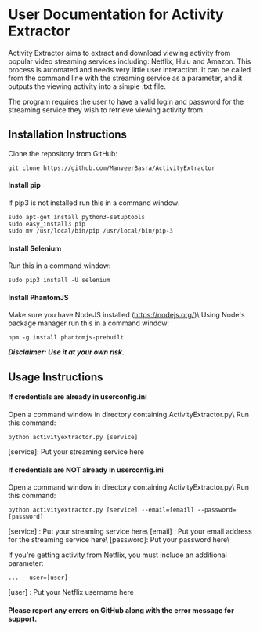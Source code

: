 
#  User Documentation for Activity Extractor

Activity Extractor aims to extract and download viewing activity from popular video streaming services including: Netflix, Hulu and Amazon. This process is automated and needs very little user interaction. It can be called from the command line with the streaming service as a parameter, and it outputs the viewing activity into a simple .txt file.

The program requires the user to have a valid login and password for the streaming service they wish to retrieve viewing activity from.


## Installation Instructions

Clone the repository from GitHub:

    git clone https://github.com/ManveerBasra/ActivityExtractor

#### Install pip

If pip3 is not installed run this in a command window:

    sudo apt-get install python3-setuptools
    sudo easy_install3 pip
    sudo mv /usr/local/bin/pip /usr/local/bin/pip-3
    
#### Install Selenium

Run this in a command window:

    sudo pip3 install -U selenium

#### Install PhantomJS

Make sure you have NodeJS installed (https://nodejs.org/)\\
Using Node's package manager run this in a command window:

    npm -g install phantomjs-prebuilt

***Disclaimer: Use it at your own risk.***


## Usage Instructions

#### If credentials are already in userconfig.ini

Open a command window in directory containing ActivityExtractor.py\\
Run this command:

    python activityextractor.py [service]
    
[service]: Put your streaming service here

#### If credentials are NOT already in userconfig.ini

Open a command window in directory containing ActivityExtractor.py\\
Run this command:

    python activityextractor.py [service] --email=[email] --password=[password]
    
[service] : Put your streaming service here\\
[email] : Put your email address for the streaming service here\\
[password]: Put your password here\\

If you're getting activity from Netflix, you must include an additional parameter:

    ... --user=[user]

[user] : Put your Netflix username here

#### Please report any errors on GitHub along with the error message for support.

